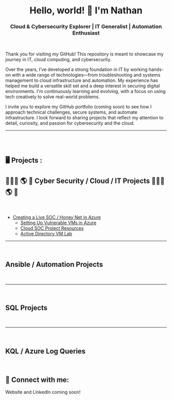 

<h1 align="center">Hello, world! 👋 I'm Nathan</h1>
<h3 align="center">Cloud & Cybersecurity Explorer | IT Generalist | Automation Enthusiast</h3>
<br />

Thank you for visiting my GitHub! This repository is meant to showcase my journey in IT, cloud computing, and cybersecurity.

Over the years, I’ve developed a strong foundation in IT by working hands-on with a wide range of technologies—from troubleshooting and systems management to cloud infrastructure and automation. My experience has helped me build a versatile skill set and a deep interest in securing digital environments. I'm continuously learning and evolving, with a focus on using tech creatively to solve real-world problems.

I invite you to explore my GitHub portfolio (coming soon) to see how I approach technical challenges, secure systems, and automate infrastructure. I look forward to sharing projects that reflect my attention to detail, curiosity, and passion for cybersecurity and the cloud.

---

<br />
<br />

<h2>🖥️ Projects :</h2>

<h2>👨🏻‍💻 🌎 🔐 Cyber Security / Cloud / IT Projects 👨🏻‍💻 🌎 🔐</h2>
<br />

- [Creating a Live SOC / Honey Net in Azure](https://github.com/phelannathan42/azure-honeynet-soc)
  - [Setting Up Vulnerable VMs in Azure](https://github.com/phelannathan42/azure-honeypot-setup)
  - [Cloud SOC Project Resources](https://github.com/phelannathan42/Cloud-SOC-Project-Resources)
  - [Active Directory VM Lab](https://github.com/phelannathan42/ActiveDirectoryLab)

---

<br />

## Ansible / Automation Projects
<!-- Project list to be updated -->

<br />

---

<br />

## SQL Projects
<!-- Project list to be updated -->

<br />

---

<br />

## KQL / Azure Log Queries
<!-- Project list to be updated -->

<br />

<h2>📲 Connect with me:</h2>

Website and LinkedIn coming soon!
